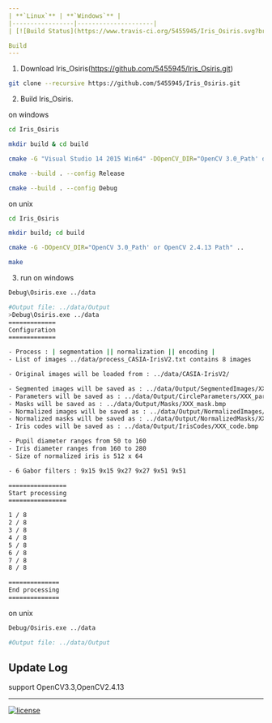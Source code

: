 ```yaml
---
| **`Linux`** | **`Windows`** |
|-----------------|---------------------|
| [![Build Status](https://www.travis-ci.org/5455945/Iris_Osiris.svg?branch=master)](https://www.travis-ci.org/5455945/Iris_Osiris) | [![Build Status](https://www.travis-ci.org/5455945/Iris_Osiris.svg?branch=master)](https://www.travis-ci.org/5455945/Iris_Osiris) |

Build
---
```


1. Download Iris_Osiris(https://github.com/5455945/Iris_Osiris.git)
```bash
git clone --recursive https://github.com/5455945/Iris_Osiris.git
```

2. Build Iris_Osiris.

on windows
```bash
cd Iris_Osiris

mkdir build & cd build

cmake -G "Visual Studio 14 2015 Win64" -DOpenCV_DIR="OpenCV 3.0_Path' or OpenCV 2.4.13 Path" ..

cmake --build . --config Release

cmake --build . --config Debug

```

on unix
```bash
cd Iris_Osiris

mkdir build; cd build

cmake -G -DOpenCV_DIR="OpenCV 3.0_Path' or OpenCV 2.4.13 Path" ..

make
```

3. run
on windows
```bash
Debug\Osiris.exe ../data
```

```bash
#Output file: ../data/Output
>Debug\Osiris.exe ../data
=============
Configuration
=============

- Process : | segmentation || normalization || encoding |
- List of images ../data/process_CASIA-IrisV2.txt contains 8 images

- Original images will be loaded from : ../data/CASIA-IrisV2/

- Segmented images will be saved as : ../data/Output/SegmentedImages/XXX_segm.bmp
- Parameters will be saved as : ../data/Output/CircleParameters/XXX_para.txt
- Masks will be saved as : ../data/Output/Masks/XXX_mask.bmp
- Normalized images will be saved as : ../data/Output/NormalizedImages/XXX_imno.bmp
- Normalized masks will be saved as : ../data/Output/NormalizedMasks/XXX_mano.bmp
- Iris codes will be saved as : ../data/Output/IrisCodes/XXX_code.bmp

- Pupil diameter ranges from 50 to 160
- Iris diameter ranges from 160 to 280
- Size of normalized iris is 512 x 64

- 6 Gabor filters : 9x15 9x15 9x27 9x27 9x51 9x51

================
Start processing
================

1 / 8
2 / 8
3 / 8
4 / 8
5 / 8
6 / 8
7 / 8
8 / 8

==============
End processing
==============
```

on unix
```bash
Debug/Osiris.exe ../data

#Output file: ../data/Output

```

Update Log
---
support OpenCV3.3,OpenCV2.4.13

---
[![license](https://img.shields.io/github/license/mashape/apistatus.svg?maxAge=2592000)](https://github.com/5455945/Iris_Osiris/blob/master/LICENSE)


